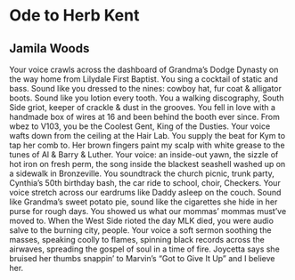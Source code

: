# Ode to Herb Kent
## Jamila Woods
Your voice crawls across the dashboard of Grandma’s Dodge Dynasty on the way
home from Lilydale First Baptist. You sing a cocktail of static and bass.
Sound like you dressed to the nines: cowboy hat, fur coat & alligator boots.
Sound like you lotion every tooth. You a walking discography, South Side
griot, keeper of crackle & dust in the grooves. You fell in love with a
handmade box of wires at 16 and been behind the booth ever since. From wbez to
V103, you be the Coolest Gent, King of the Dusties. Your voice wafts down from
the ceiling at the Hair Lab. You supply the beat for Kym to tap her comb to.
Her brown fingers paint my scalp with white grease to the tunes of Al & Barry
& Luther. Your voice: an inside-out yawn, the sizzle of hot iron on fresh
perm, the song inside the blackest seashell washed up on a sidewalk in
Bronzeville. You soundtrack the church picnic, trunk party, Cynthia’s 50th
birthday bash, the car ride to school, choir, Checkers. Your voice stretch
across our eardrums like Daddy asleep on the couch. Sound like Grandma’s sweet
potato pie, sound like the cigarettes she hide in her purse for rough days.
You showed us what our mommas’ mommas must’ve moved to. When the West Side
rioted the day MLK died, you were audio salve to the burning city, people.
Your voice a soft sermon soothing the masses, speaking coolly to flames,
spinning black records across the airwaves, spreading the gospel of soul in a
time of fire. Joycetta says she bruised her thumbs snappin’ to Marvin’s “Got
to Give It Up” and I believe her.